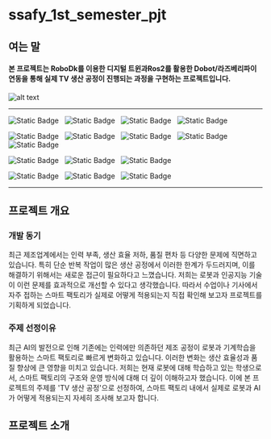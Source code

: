 # ssafy_1st_semester_pjt

## 여는 말
#### **본 프로젝트는 RoboDk를 이용한 디지털 트윈과Ros2를 활용한 Dobot/라즈베리파이 연동을 통해 실제 TV 생산 공정이 진행되는 과정을 구현하는 프로젝트입니다.**
![alt text](https://dh2zq2763s2kl.cloudfront.net/robot/img/Dobot-Magician-robot.png)

---
![Static Badge](https://img.shields.io/badge/dobot-blue?style=flat&logo=ros&logoColor=white)<!-- dobot -->
&nbsp;
![Static Badge](https://img.shields.io/badge/raspberrypi-%23A22846?style=flat&logo=raspberrypi&logoColor=white)<!-- 라즈베리파이 -->
&nbsp;
![Static Badge](https://img.shields.io/badge/realsense-%230071C5?style=flat&logo=intel&logoColor=white)<!-- realsense -->
&nbsp;
![Static Badge](https://img.shields.io/badge/roboflow-%236706CE?style=flat&logo=roboflow&logoColor=white)<!-- roboflow -->



![Static Badge](https://img.shields.io/badge/python-python?style=flat&logo=python&logoColor=FFFFFF&color=%233776AB)<!-- 파이썬 -->
&nbsp;
![Static Badge](https://img.shields.io/badge/html-html?style=flat&logo=html5&logoColor=FFFFFF&color=%23E34F26)<!-- HTML -->
&nbsp;
![Static Badge](https://img.shields.io/badge/css-css?style=flat&logo=css&logoColor=FFFFFF&color=%23663399)<!-- CSS -->
&nbsp;
![Static Badge](https://img.shields.io/badge/tailwindcss-%2306B6D4?style=flat&logo=tailwindcss&logoColor=white)<!-- tailwindcss -->
&nbsp;
![Static Badge](https://img.shields.io/badge/javascript-javascript?style=flat&logo=javascript&logoColor=%23F7DF1E&color=555555)<!-- 자바스크립트 -->

![Static Badge](https://img.shields.io/badge/fastapi-%23009688?style=flat&logo=fastapi&logoColor=white)<!-- fastapi -->
&nbsp;
![Static Badge](https://img.shields.io/badge/flask-%23000000?style=flat&logo=flask&logoColor=white)<!-- flask -->
&nbsp;
![Static Badge](https://img.shields.io/badge/next.js-%23000000?style=flat&logo=nextdotjs&logoColor=white)<!-- next.js -->

![Static Badge](https://img.shields.io/badge/ros2-%2322314E?style=flat&logo=ros&logoColor=white)<!-- ros2 -->
&nbsp;
![Static Badge](https://img.shields.io/badge/opencv-%235C3EE8?style=flat&logo=opencv&logoColor=white)<!-- opencv -->
&nbsp;
![Static Badge](https://img.shields.io/badge/yolo-%23111F68?style=flat&logo=yolo&logoColor=white)<!-- yolo -->


---

## 프로젝트 개요
### 개발 동기
최근 제조업계에서는 인력 부족, 생산 효율 저하, 품질 편차 등 다양한 문제에 직면하고 있습니다. 특히 단순 반복 작업이 많은 생산 공정에서 이러한 한계가 두드러지며, 이를 해결하기 위해서는 새로운 접근이 필요하다고 느꼈습니다.
저희는 로봇과 인공지능 기술이 이런 문제를 효과적으로 개선할 수 있다고 생각했습니다. 따라서 수업이나 기사에서 자주 접하는 스마트 팩토리가 실제로 어떻게 적용되는지 직접 확인해 보고자 프로젝트를 기획하게 되었습니다.
 

### 주제 선정이유
최근 AI의 발전으로 인해 기존에는 인력에만 의존하던 제조 공정이 로봇과 기계학습을 활용하는 스마트 팩토리로 빠르게 변화하고 있습니다. 이러한 변화는 생산 효율성과 품질 향상에 큰 영향을 미치고 있습니다. 저희는 현재 로봇에 대해 학습하고 있는 학생으로서, 스마트 팩토리의 구조와 운영 방식에 대해 더 깊이 이해하고자 했습니다. 이에 본 프로젝트의 주제를 'TV 생산 공정'으로 선정하여, 스마트 팩토리 내에서 실제로 로봇과 AI가 어떻게 적용되는지 자세히 조사해 보고자 합니다.

## 프로젝트 소개

